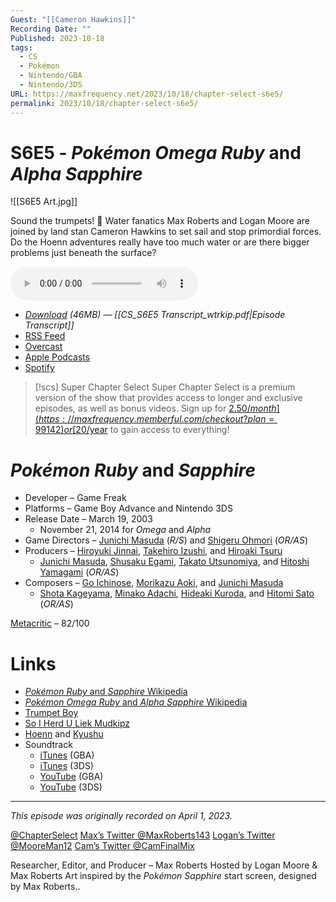 ```yaml
---
Guest: "[[Cameron Hawkins]]"
Recording Date: ""
Published: 2023-10-18
tags:
  - CS
  - Pokémon
  - Nintendo/GBA
  - Nintendo/3DS
URL: https://maxfrequency.net/2023/10/18/chapter-select-s6e5/
permalink: 2023/10/18/chapter-select-s6e5/
---
```

# S6E5 - *Pokémon Omega Ruby* and *Alpha Sapphire*

![[S6E5 Art.jpg]]

Sound the trumpets! 🎺 Water fanatics Max Roberts and Logan Moore are joined by land stan Cameron Hawkins to set sail and stop primordial forces. Do the Hoenn adventures really have too much water or are there bigger problems just beneath the surface?

<audio controls>
  <source src="https://traffic.libsyn.com/chapterselectpod/CS_S6E5_Final.mp3">
</audio>

- *[Download](https://traffic.libsyn.com/chapterselectpod/CS_S6E5_Final.mp3) (46MB)  — [[CS_S6E5 Transcript_wtrkip.pdf|Episode Transcript]]*
- [RSS Feed](https://chapterselectpod.libsyn.com/rss)
- [Overcast](https://overcast.fm/itunes1568777352/chapter-select)
- [Apple Podcasts](https://podcasts.apple.com/us/podcast/chapter-select/id1568777352)
- [Spotify](https://open.spotify.com/show/4f1TLZXbwtSX7uHROe9KlS)

> [!scs] Super Chapter Select
> Super Chapter Select is a premium version of the show that provides access to longer and exclusive episodes, as well as bonus videos. Sign up for [$2.50/month](https://maxfrequency.memberful.com/checkout?plan=99142) or [$20/year](https://maxfrequency.memberful.com/checkout?plan=76115) to gain access to everything!

# *Pokémon Ruby* and *Sapphire*

- Developer – Game Freak
- Platforms – Game Boy Advance and Nintendo 3DS
- Release Date – March 19, 2003
	- November 21, 2014 for *Omega* and *Alpha*
- Game Directors – [Junichi Masuda](https://en.wikipedia.org/wiki/Junichi_Masuda) (*R/S*) and [Shigeru Ohmori](https://en.wikipedia.org/wiki/Shigeru_Ohmori) (*OR/AS*)
- Producers – [Hiroyuki Jinnai](https://nintendo.fandom.com/wiki/Hiroyuki_Jinnai), [Takehiro Izushi](https://nintendo.fandom.com/wiki/Takehiro_Izushi), and [Hiroaki Tsuru](https://www.mobygames.com/person/152399/hiroaki-tsuru/)
	- [Junichi Masuda](https://en.wikipedia.org/wiki/Junichi_Masuda), [Shusaku Egami](https://www.mobygames.com/person/199623/shusaku-egami/), [Takato Utsunomiya](https://nintendo.fandom.com/wiki/Takato_Utsunomiya), and [Hitoshi Yamagami](https://nintendo.fandom.com/wiki/Hitoshi_Yamagami) (*OR/AS*)
- Composers – [Go Ichinose](https://nintendo.fandom.com/wiki/Go_Ichinose), [Morikazu Aoki](https://nintendo.fandom.com/wiki/Morikazu_Aoki), and [Junichi Masuda](https://en.wikipedia.org/wiki/Junichi_Masuda)
	- [Shota Kageyama](https://bulbapedia.bulbagarden.net/wiki/Shota_Kageyama), [Minako Adachi](https://nintendo.fandom.com/wiki/Minako_Adachi), [Hideaki Kuroda](https://www.mobygames.com/person/566298/hideaki-kuroda/), and [Hitomi Sato](https://nintendo.fandom.com/wiki/Hitomi_Sato_(Game_Freak)) (*OR/AS*)

[Metacritic](https://www.metacritic.com/game/3ds/pokemon-alpha-sapphire) – 82/100
# Links

- [*Pokémon Ruby* and *Sapphire* Wikipedia](https://en.wikipedia.org/wiki/Pokémon_Ruby_and_Sapphire)
- [*Pokémon Omega Ruby* and *Alpha Sapphire* Wikipedia](https://en.wikipedia.org/wiki/Pokémon_Omega_Ruby_and_Alpha_Sapphire)
- [Trumpet Boy](https://youtu.be/SAjRuGdXeOE)
- [So I Herd U Liek Mudkipz](https://youtu.be/P5YSu114gK4)
- [Hoenn](https://bulbapedia.bulbagarden.net/wiki/Hoenn) and [Kyushu](https://res.cloudinary.com/hnar34gz7/image/upload/w_1280,h_800,c_fill,f_auto,fl_lossy,q_auto/v1/media_ktpo/filer_public/b4/3c/b43ceb6e-db65-433a-8b6a-e2e67e790d34/01_energy_zfkrm9)
- Soundtrack
	- [iTunes](https://music.apple.com/us/album/pokémon-ruby-pokémon-sapphire-super-music-collection/820996217) (GBA)
	- [iTunes](https://music.apple.com/us/album/pokémon-omega-ruby-pokémon-alpha-sapphire-super-music/951849989) (3DS)
	- [YouTube](https://youtube.com/playlist?list=PLjgYLlBR8GBU3OCItPk_ohAlzqDyFTuSg) (GBA)
	- [YouTube](https://youtube.com/playlist?list=PLrI1fMoatt_VzM49AY6oD2Z8GAp3t_PRi) (3DS)

---
*This episode was originally recorded on April 1, 2023.*

[@ChapterSelect](https://www.twitter.com/chapterselect)
[Max’s Twitter @MaxRoberts143](https://www.twitter.com/maxroberts143)
[Logan’s Twitter @MooreMan12](https://www.twitter.com/mooreman12)
[Cam’s Twitter @CamFinalMix](https://www.twitter.com/maxroberts143)

Researcher, Editor, and Producer – Max Roberts
Hosted by Logan Moore & Max Roberts
Art inspired by the *Pokémon Sapphire* start screen, designed by Max Roberts..